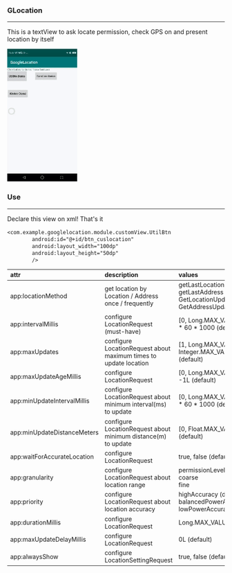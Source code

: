 ### GLocation
----

This is a textView to ask locate permission, check GPS on and present location by itself

![presentation](./app/asset/glocation.gif)


### Use
----

Declare this view on xml! That's it
```
<com.example.googlelocation.module.customView.UtilBtn
        android:id="@+id/btn_cuslocation"
        android:layout_width="100dp"
        android:layout_height="50dp"        
        />
```

| attr                        | description                                                               | values                                                                                    |
|:----------------------------|:--------------------------------------------------------------------------|:------------------------------------------------------------------------------------------|
| app:locationMethod          | get location by Location / Address <br/> once / frequently                | getLastLocation (default)<br/>getLastAddress<br/>GetLocationUpdates<br/>GetAddressUpdates |
| app:intervalMillis          | configure LocationRequest (must-have)                                     | [0, Long.MAX_VALUE], 60 * 60 * 1000 (default)                                             |
| app:maxUpdates              | configure LocationRequest about maximum times to update location          | [1, Long.MAX_VALUE], Integer.MAX_VALUE (default)                                          |
| app:maxUpdateAgeMillis      | configure LocationRequest                                                 | [0, Long.MAX_VALUE], -1L (default)                                                        |
| app:minUpdateIntervalMillis | configure LocationRequest about minimum interval(ms) to update            | [0, Long.MAX_VALUE], 10 * 60 * 1000 (default)                                             |
| app:minUpdateDistanceMeters | configure LocationRequest about minimum distance(m) to update             | [0, Float.MAX_VALUE], 0f (default)                                                        |
| app:waitForAccurateLocation | configure LocationRequest                                                 | true, false (default)                                                                     |
| app:granularity             | configure LocationRequest about location range                            | permissionLevel (default)<br/>coarse<br/>fine                                             |
| app:priority                | configure LocationRequest about location accuracy                         | highAccuracy (default)<br/>balancedPowerAccuracy<br/>lowPowerAccuracy                     |                                               |
| app:durationMillis          | configure LocationRequest                                                 | Long.MAX_VALUE(default)                                                                   |
| app:maxUpdateDelayMillis    | configure LocationRequest                                                 | 0L (default)                                                                              |
| app:alwaysShow              | configure LocationSettingRequest                                          | true, false (default)                                                                     |


